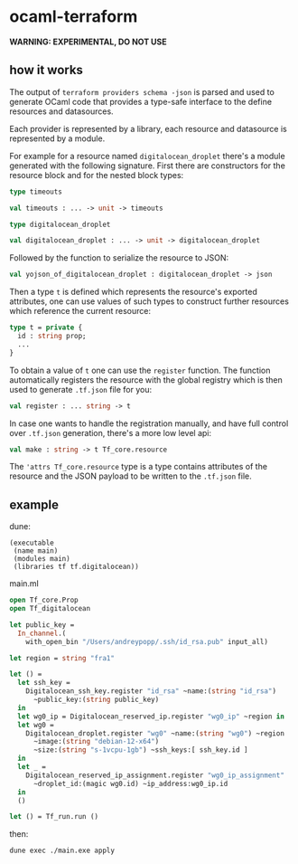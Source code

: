 # ocaml-terraform

**WARNING: EXPERIMENTAL, DO NOT USE**

## how it works

The output of `terraform providers schema -json` is parsed and used to generate
OCaml code that provides a type-safe interface to the define resources and
datasources.

Each provider is represented by a library, each resource and datasource is
represented by a module.

For example for a resource named `digitalocean_droplet` there's a module
generated with the following signature. First there are constructors for
the resource block and for the nested block types:

```ocaml
type timeouts

val timeouts : ... -> unit -> timeouts

type digitalocean_droplet

val digitalocean_droplet : ... -> unit -> digitalocean_droplet
```

Followed by the function to serialize the resource to JSON:

```ocaml
val yojson_of_digitalocean_droplet : digitalocean_droplet -> json
```

Then a type `t` is defined which represents the resource's exported attributes,
one can use values of such types to construct further resources which reference
the current resource:

```ocaml
type t = private {
  id : string prop;
  ...
}
```

To obtain a value of `t` one can use the `register` function. The function
automatically registers the resource with the global registry which is then
used to generate `.tf.json` file for you:

```ocaml
val register : ... string -> t
```

In case one wants to handle the registration manually, and have full control
over `.tf.json` generation, there's a more low level api:

```ocaml
val make : string -> t Tf_core.resource
```

The `'attrs Tf_core.resource` type is a type contains attributes of the
resource and the JSON payload to be written to the `.tf.json` file.

## example

dune:
```
(executable
 (name main)
 (modules main)
 (libraries tf tf.digitalocean))
```

main.ml
```ocaml
open Tf_core.Prop
open Tf_digitalocean

let public_key =
  In_channel.(
    with_open_bin "/Users/andreypopp/.ssh/id_rsa.pub" input_all)

let region = string "fra1"

let () =
  let ssh_key =
    Digitalocean_ssh_key.register "id_rsa" ~name:(string "id_rsa")
      ~public_key:(string public_key)
  in
  let wg0_ip = Digitalocean_reserved_ip.register "wg0_ip" ~region in
  let wg0 =
    Digitalocean_droplet.register "wg0" ~name:(string "wg0") ~region
      ~image:(string "debian-12-x64")
      ~size:(string "s-1vcpu-1gb") ~ssh_keys:[ ssh_key.id ]
  in
  let _ =
    Digitalocean_reserved_ip_assignment.register "wg0_ip_assignment"
      ~droplet_id:(magic wg0.id) ~ip_address:wg0_ip.id
  in
  ()

let () = Tf_run.run ()
```

then:
```
dune exec ./main.exe apply
```
